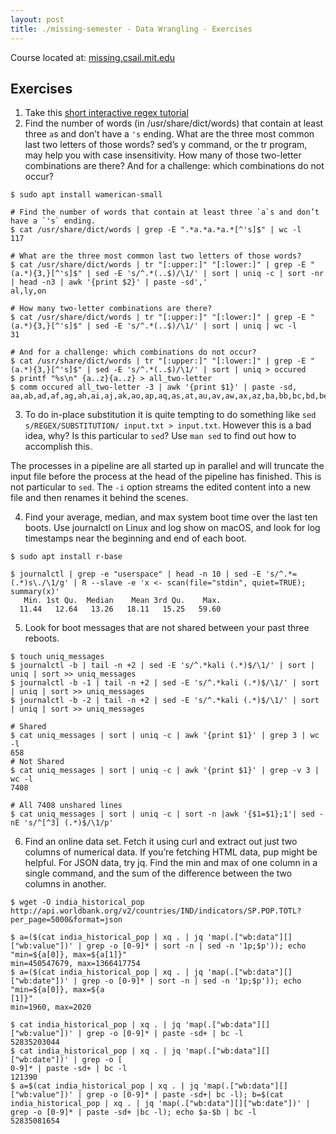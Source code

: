 ```yaml
---
layout: post
title: ./missing-semester - Data Wrangling - Exercises
---
```

Course located at: [missing.csail.mit.edu](https://missing.csail.mit.edu/)
## Exercises

1. Take this [short interactive regex tutorial](https://regexone.com/)
2. Find the number of words (in /usr/share/dict/words) that contain at least three `a`s and don’t have a `'s` ending. What are the three most common last two letters of those words? sed’s y command, or the tr program, may help you with case insensitivity. How many of those two-letter combinations are there? And for a challenge: which combinations do not occur?

```
$ sudo apt install wamerican-small

# Find the number of words that contain at least three `a`s and don’t have a `'s` ending.
$ cat /usr/share/dict/words | grep -E ".*a.*a.*a.*[^'s]$" | wc -l
117

# What are the three most common last two letters of those words?  
$ cat /usr/share/dict/words | tr "[:upper:]" "[:lower:]" | grep -E "(a.*){3,}[^'s]$" | sed -E 's/^.*(..$)/\1/' | sort | uniq -c | sort -nr | head -n3 | awk '{print $2}' | paste -sd','
al,ly,on

# How many two-letter combinations are there?
$ cat /usr/share/dict/words | tr "[:upper:]" "[:lower:]" | grep -E "(a.*){3,}[^'s]$" | sed -E 's/^.*(..$)/\1/' | sort | uniq | wc -l
31

# And for a challenge: which combinations do not occur?
$ cat /usr/share/dict/words | tr "[:upper:]" "[:lower:]" | grep -E "(a.*){3,}[^'s]$" | sed -E 's/^.*(..$)/\1/' | sort | uniq > occured
$ printf "%s\n" {a..z}{a..z} > all_two-letter
$ comm occured all_two-letter -3 | awk '{print $1}' | paste -sd,
aa,ab,ad,af,ag,ah,ai,aj,ak,ao,ap,aq,as,at,au,av,aw,ax,az,ba,bb,bc,bd,be,bf,bg,bh,bi,bj,bk,bl,bm,bn,bo,bp,bq,br,bs,bt,bu,bv,bw,bx,by,bz,ca,cb,cc,cd,cf,cg,ch,ci,cj,ck,cl,cm,cn,co,cp,cq,cr,cs,cu,cv,cw,cx,cy,cz,da,db,dc,dd,df,dg,dh,di,dj,dk,dl,dm,dn,do,dp,dq,dr,ds,dt,du,dv,dw,dx,dy,dz,ea,eb,ec,ee,ef,eg,eh,ei,ej,ek,el,em,en,eo,ep,eq,er,es,et,eu,ev,ew,ex,ey,ez,fa,fb,fc,fd,fe,ff,fg,fh,fi,fj,fk,fl,fm,fn,fo,fp,fq,fr,fs,ft,fu,fv,fw,fx,fy,fz,ga,gb,gc,gd,gf,gg,gh,gi,gj,gk,gl,gm,gn,go,gp,gq,gr,gs,gt,gu,gv,gw,gx,gy,gz,ha,hb,hc,hd,hf,hg,hh,hi,hj,hk,hl,hm,hn,ho,hp,hq,hr,hs,ht,hu,hv,hw,hx,hy,hz,ib,id,if,ig,ih,ii,ij,ik,il,im,in,io,ip,iq,ir,is,it,iu,iv,iw,ix,iy,iz,ja,jb,jc,jd,je,jf,jg,jh,ji,jj,jk,jl,jm,jn,jo,jp,jq,jr,js,jt,ju,jv,jw,jx,jy,jz,ka,kb,kc,kd,ke,kf,kg,kh,ki,kj,kk,kl,km,kn,ko,kp,kq,kr,ks,kt,ku,kv,kw,kx,ky,kz,la,lb,lc,ld,lf,lg,lh,li,lj,lk,ll,lm,ln,lo,lp,lq,lr,ls,lt,lu,lv,lw,lx,lz,ma,mb,mc,md,me,mf,mg,mh,mi,mj,mk,ml,mm,mn,mo,mp,mq,mr,ms,mt,mu,mv,mw,mx,my,mz,na,nb,nc,nd,nf,nh,ni,nj,nk,nl,nm,nn,no,np,nq,nr,ns,nu,nv,nw,nx,ny,nz,oa,ob,oc,od,oe,of,og,oh,oi,oj,ok,ol,om,oo,op,oq,os,ot,ou,ov,ow,ox,oy,oz,pa,pb,pc,pd,pe,pf,pg,pi,pj,pk,pl,pm,pn,po,pp,pq,pr,ps,pt,pu,pv,pw,px,py,pz,qa,qb,qc,qd,qe,qf,qg,qh,qi,qj,qk,ql,qm,qn,qo,qp,qq,qr,qs,qt,qu,qv,qw,qx,qy,qz,ra,rb,rc,re,rf,rg,rh,ri,rj,rl,rm,rn,ro,rp,rq,rr,rs,rt,ru,rv,rw,rx,rz,sa,sb,sc,sd,sf,sg,sh,si,sj,sk,sl,sn,so,sp,sq,sr,ss,st,su,sv,sw,sx,sy,sz,ta,tb,tc,td,tf,tg,th,ti,tj,tk,tl,tm,tn,to,tp,tq,tr,ts,tt,tu,tv,tw,tx,tz,ua,ub,uc,ud,ue,uf,ug,uh,ui,uj,uk,ul,um,un,uo,up,uq,ur,us,ut,uu,uv,uw,ux,uy,uz,va,vb,vc,vd,ve,vf,vg,vh,vi,vj,vk,vl,vm,vn,vo,vp,vq,vr,vs,vt,vu,vv,vw,vx,vy,vz,wa,wb,wc,wd,we,wf,wg,wh,wi,wj,wk,wl,wm,wn,wo,wp,wq,wr,ws,wt,wu,wv,ww,wx,wy,wz,xa,xb,xc,xd,xe,xf,xg,xh,xi,xj,xk,xl,xm,xn,xo,xp,xq,xr,xs,xt,xu,xv,xw,xx,xy,xz,ya,yb,yc,yd,ye,yf,yg,yh,yi,yj,yk,yl,ym,yn,yo,yp,yq,yr,ys,yt,yu,yv,yw,yx,yy,yz,za,zb,zc,zd,ze,zf,zg,zh,zi,zj,zk,zl,zm,zn,zo,zp,zq,zr,zs,zt,zu,zv,zw,zx,zy,zz
```

3. To do in-place substitution it is quite tempting to do something like `sed s/REGEX/SUBSTITUTION/ input.txt > input.txt`. However this is a bad idea, why? Is this particular to `sed`? Use `man sed` to find out how to accomplish this.

The processes in a pipeline are all started up in parallel and will truncate the input file before the process at the head of the pipeline has finished. This is not particular to `sed`. The `-i` option streams the edited content into a new file and then renames it behind the scenes.

4. Find your average, median, and max system boot time over the last ten boots. Use journalctl on Linux and log show on macOS, and look for log timestamps near the beginning and end of each boot.

```
$ sudo apt install r-base

$ journalctl | grep -e "userspace" | head -n 10 | sed -E 's/^.*= (.*)s\./\1/g' | R --slave -e 'x <- scan(file="stdin", quiet=TRUE); summary(x)'
   Min. 1st Qu.  Median    Mean 3rd Qu.    Max. 
  11.44   12.64   13.26   18.11   15.25   59.60
```

5. Look for boot messages that are not shared between your past three reboots.

```
$ touch uniq_messages
$ journalctl -b | tail -n +2 | sed -E 's/^.*kali (.*)$/\1/' | sort | uniq | sort >> uniq_messages
$ journalctl -b -1 | tail -n +2 | sed -E 's/^.*kali (.*)$/\1/' | sort | uniq | sort >> uniq_messages
$ journalctl -b -2 | tail -n +2 | sed -E 's/^.*kali (.*)$/\1/' | sort | uniq | sort >> uniq_messages

# Shared
$ cat uniq_messages | sort | uniq -c | awk '{print $1}' | grep 3 | wc -l
658
# Not Shared
$ cat uniq_messages | sort | uniq -c | awk '{print $1}' | grep -v 3 | wc -l
7408

# All 7408 unshared lines
$ cat uniq_messages | sort | uniq -c | sort -n |awk '{$1=$1};1'| sed -nE 's/^[^3] (.*)$/\1/p'
```

6. Find an online data set. Fetch it using curl and extract out just two columns of numerical data. If you’re fetching HTML data, pup might be helpful. For JSON data, try jq. Find the min and max of one column in a single command, and the sum of the difference between the two columns in another.

```
$ wget -O india_historical_pop http://api.worldbank.org/v2/countries/IND/indicators/SP.POP.TOTL?per_page=5000&format=json

$ a=($(cat india_historical_pop | xq . | jq 'map(.["wb:data"][]["wb:value"])' | grep -o [0-9]* | sort -n | sed -n '1p;$p')); echo "min=${a[0]}, max=${a[1]}"
min=450547679, max=1366417754
$ a=($(cat india_historical_pop | xq . | jq 'map(.["wb:data"][]["wb:date"])' | grep -o [0-9]* | sort -n | sed -n '1p;$p')); echo "min=${a[0]}, max=${a
[1]}"
min=1960, max=2020

$ cat india_historical_pop | xq . | jq 'map(.["wb:data"][]["wb:value"])' | grep -o [0-9]* | paste -sd+ | bc -l
52835203044
$ cat india_historical_pop | xq . | jq 'map(.["wb:data"][]["wb:date"])' | grep -o [
0-9]* | paste -sd+ | bc -l
121390
$ a=$(cat india_historical_pop | xq . | jq 'map(.["wb:data"][]["wb:value"])' | grep -o [0-9]* | paste -sd+| bc -l); b=$(cat india_historical_pop | xq . | jq 'map(.["wb:data"][]["wb:date"])' | grep -o [0-9]* | paste -sd+ |bc -l); echo $a-$b | bc -l
52835081654
```
